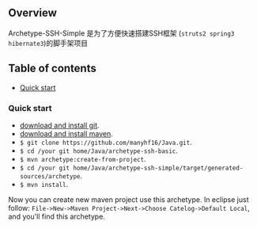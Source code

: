 ## Overview

Archetype-SSH-Simple 是为了方便快速搭建SSH框架 (`struts2 spring3 hibernate3`)的脚手架项目

## Table of contents

 - [Quick start](#quick-start)

### Quick start

- [download and install git](http://git-scm.com/download/).
- [download and install maven](http://maven.apache.org/download.cgi).
- `$ git clone https://github.com/manyhf16/Java.git`.
- `$ cd /your git home/Java/archetype-ssh-basic`.
- `$ mvn archetype:create-from-project`.
- `$ cd /your git home/Java/archetype-ssh-simple/target/generated-sources/archetype`.
- `$ mvn install`.

Now you can create new maven project use this archetype.
In eclipse just follow: `File->New->Maven Project->Next->Choose Catelog->Default Local`, and you'll find this archetype.